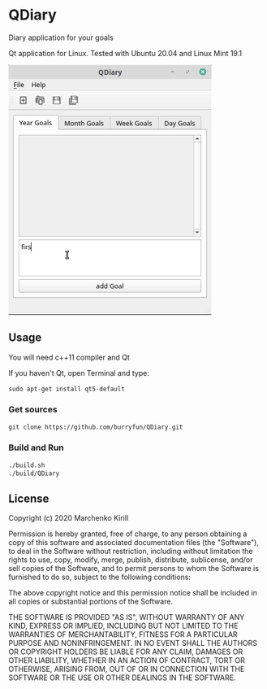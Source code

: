 # QDiary

Diary application for your goals

Qt application for Linux. Tested with Ubuntu 20.04 and Linux Mint 19.1

![](./images/QDiary.gif)

## Usage

You will need c++11 compiler and Qt

If you haven't Qt, open Terminal and type:

```
sudo apt-get install qt5-default
```

### Get sources

```
git clone https://github.com/burryfun/QDiary.git 
```

### Build and Run

```
./build.sh
./build/QDiary
```

## License

Copyright (c) 2020 Marchenko Kirill

Permission is hereby granted, free of charge, to any person obtaining a copy
of this software and associated documentation files (the "Software"), to deal
in the Software without restriction, including without limitation the rights
to use, copy, modify, merge, publish, distribute, sublicense, and/or sell
copies of the Software, and to permit persons to whom the Software is
furnished to do so, subject to the following conditions:

The above copyright notice and this permission notice shall be included in all
copies or substantial portions of the Software.

THE SOFTWARE IS PROVIDED "AS IS", WITHOUT WARRANTY OF ANY KIND, EXPRESS OR
IMPLIED, INCLUDING BUT NOT LIMITED TO THE WARRANTIES OF MERCHANTABILITY,
FITNESS FOR A PARTICULAR PURPOSE AND NONINFRINGEMENT. IN NO EVENT SHALL THE
AUTHORS OR COPYRIGHT HOLDERS BE LIABLE FOR ANY CLAIM, DAMAGES OR OTHER
LIABILITY, WHETHER IN AN ACTION OF CONTRACT, TORT OR OTHERWISE, ARISING FROM,
OUT OF OR IN CONNECTION WITH THE SOFTWARE OR THE USE OR OTHER DEALINGS IN THE
SOFTWARE.
